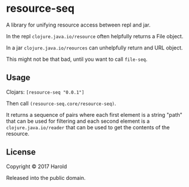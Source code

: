 # resource-seq

A library for unifying resource access between repl and jar.

In the repl `clojure.java.io/resource` often helpfully returns a File object.

In a jar `clojure.java.io/reources` can unhelpfully return and URL object.

This might not be that bad, until you want to call `file-seq`.

## Usage

Clojars: `[resource-seq "0.0.1"]`

Then call `(resource-seq.core/resource-seq)`.

It returns a sequence of pairs where each first element is a string "path" that can be used for filtering and each second element is a `clojure.java.io/reader` that can be used to get the contents of the resource.

## License

Copyright © 2017 Harold

Released into the public domain.